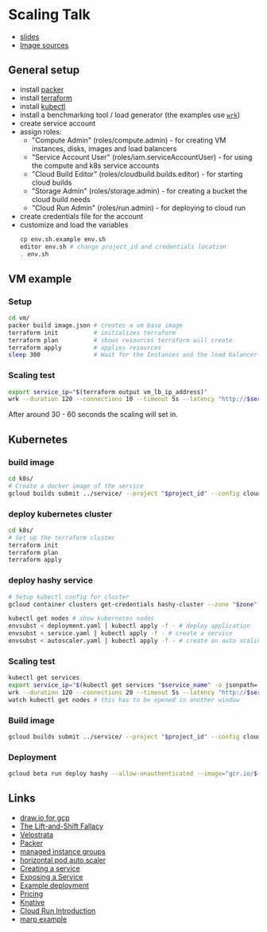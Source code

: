 # Scaling Talk

- [slides](scaling-talk.pdf)
- [Image sources](images/README.md)

## General setup

- install [packer](https://www.packer.io/downloads.html)
- install [terraform](https://www.terraform.io/downloads.html)
- install [kubectl](https://kubernetes.io/docs/tasks/tools/install-kubectl/)
- install a benchmarking tool / load generator (the examples use [`wrk`](https://github.com/wg/wrk))
- create service account
- assign roles:
    - "Compute Admin" (roles/compute.admin) - for creating VM instances, disks, images and load balancers
    - "Service Account User" (roles/iam.serviceAccountUser) - for using the compute and k8s service accounts
    - "Cloud Build Editor" (roles/cloudbuild.builds.editor) - for starting cloud builds
    - "Storage Admin" (roles/storage.admin) - for creating a bucket the cloud build needs
    - "Cloud Run Admin" (roles/run.admin) - for deploying to cloud run
- create credentials file for the account
- customize and load the variables
    ```sh
    cp env.sh.example env.sh
    editor env.sh # change project_id and credentials location
    . env.sh
    ```

## VM example

### Setup

```sh
cd vm/
packer build image.json # creates a vm base image
terraform init          # initializes terraform
terraform plan          # shows resources terraform will create
terraform apply         # applies resources
sleep 300               # Wait for the Instances and the load balancer to be up
```

### Scaling test

```sh
export service_ip="$(terraform output vm_lb_ip_address)"
wrk --duration 120 --connections 10 --timeout 5s --latency "http://$service_ip/"
```

After around 30 - 60 seconds the scaling will set in.

## Kubernetes

### build image

```sh
cd k8s/
# Create a docker image of the service
gcloud builds submit ../service/ --project "$project_id" --config cloudbuild.yaml --substitutions "_SERVICE_NAME=$service_name" --async
```

### deploy kubernetes cluster

```sh
cd k8s/
# Set up the terraform cluster
terraform init
terraform plan
terraform apply
```

### deploy hashy service

```sh
# Setup kubectl config for cluster
gcloud container clusters get-credentials hashy-cluster --zone "$zone" --project "$project_id"

kubectl get nodes # show kubernetes nodes
envsubst < deployment.yaml | kubectl apply -f - # deploy application
envsubst < service.yaml | kubectl apply -f - # create a service
envsubst < autoscaler.yaml | kubectl apply -f - # create an auto scaling object
```

### Scaling test

```sh
kubectl get services
export service_ip="$(kubectl get services "$service_name" -o jsonpath='{.status.loadBalancer.ingress[0].ip}')"
wrk --duration 120 --connections 20 --timeout 5s --latency "http://$service_ip/"
watch kubectl get nodes # this has to be opened in another window
```

### Build image

```sh
gcloud builds submit ../service/ --project "$project_id" --config cloudbuild.yaml --substitutions "_SERVICE_NAME=$service_name" --async
```

### Deployment

```sh
gcloud beta run deploy hashy --allow-unauthenticated --image="gcr.io/${project_id}/${service_name}-image" --platform managed --region europe-west1
```

## Links

- [draw.io for gcp](https://www.draw.io/?libs=gcp2)
- [The Lift-and-Shift Fallacy](https://www.contino.io/insights/the-lift-and-shift-fallacy-why-it-will-cost-you-time-money-and-people)
- [Velostrata](https://cloud.google.com/migrate/compute-engine/)
- [Packer](https://packer.io/)
- [managed instance groups](https://cloud.google.com/compute/docs/instance-groups/#managed_instance_groups)
- [horizontal pod auto scaler](https://kubernetes.io/docs/tasks/run-application/horizontal-pod-autoscale/#support-for-custom-metrics)
- [Creating a service](https://kubernetes.io/docs/concepts/services-networking/connect-applications-service/#creating-a-service)
- [Exposing a Service](https://kubernetes.io/docs/concepts/services-networking/connect-applications-service/#exposing-the-service)
- [Example deployment](https://cloud.google.com/run/docs/quickstarts/prebuilt-deploy)
- [Pricing](https://cloud.google.com/run/pricing)
- [Knative](https://knative.dev/)
- [Cloud Run Introduction](https://www.youtube.com/watch?v=xVuuvZkYiNM)
- [marp example](https://raw.githubusercontent.com/yhatt/marp/master/example.md)
